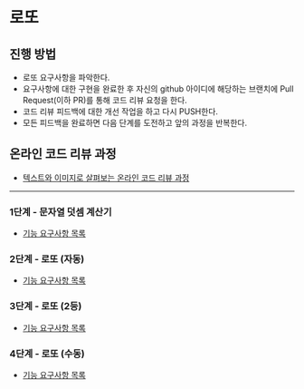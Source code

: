 # 로또
## 진행 방법
* 로또 요구사항을 파악한다.
* 요구사항에 대한 구현을 완료한 후 자신의 github 아이디에 해당하는 브랜치에 Pull Request(이하 PR)를 통해 코드 리뷰 요청을 한다.
* 코드 리뷰 피드백에 대한 개선 작업을 하고 다시 PUSH한다.
* 모든 피드백을 완료하면 다음 단계를 도전하고 앞의 과정을 반복한다.

## 온라인 코드 리뷰 과정
* [텍스트와 이미지로 살펴보는 온라인 코드 리뷰 과정](https://github.com/next-step/nextstep-docs/tree/master/codereview)

---

### 1단계 - 문자열 덧셈 계산기
- [기능 요구사항 목록](/contents/step1.md)

### 2단계 - 로또 (자동)
- [기능 요구사항 목록](/contents/step2.md)

### 3단계 - 로또 (2등)
- [기능 요구사항 목록](/contents/step3.md)

### 4단계 - 로또 (수동)
- [기능 요구사항 목록](/contents/step4.md)
